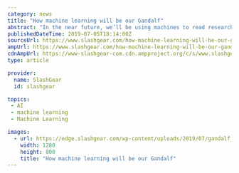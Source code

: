 ```yaml
---
category: news
title: "How machine learning will be our Gandalf"
abstract: "In the near future, we’ll be using machines to read research papers and make connections humans have not yet made. A paper published in the scientific journal Nature outlined how old scientific research papers contain “latent knowledge” that we ..."
publishedDateTime: 2019-07-05T18:14:00Z
sourceUrl: https://www.slashgear.com/how-machine-learning-will-be-our-gandalf-05583028/
ampUrl: https://www.slashgear.com/how-machine-learning-will-be-our-gandalf-05583028/amp/
cdnAmpUrl: https://www-slashgear-com.cdn.ampproject.org/c/s/www.slashgear.com/how-machine-learning-will-be-our-gandalf-05583028/amp/
type: article

provider:
  name: SlashGear
  id: slashgear

topics:
 - AI
 - machine learning
 - Machine Learning

images:
  - url: https://edge.slashgear.com/wp-content/uploads/2019/07/gandalf_and_stuff.jpg
    width: 1280
    height: 800
    title: "How machine learning will be our Gandalf"
---
```

